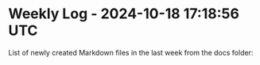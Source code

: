 # Weekly Log - 2024-10-18 17:18:56 UTC

List of newly created Markdown files in the last week from the docs folder:


